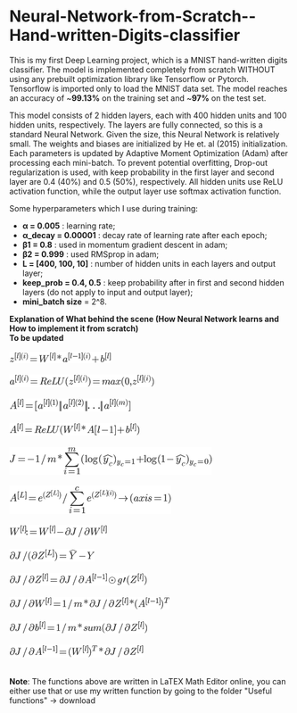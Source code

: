 # Neural-Network-from-Scratch--Hand-written-Digits-classifier
This is my first Deep Learning project, which is a MNIST hand-written digits classifier. The model is implemented completely from scratch WITHOUT using any prebuilt optimization library like Tensorflow or Pytorch. Tensorflow is imported only to load the MNIST data set. The model reaches an accuracy of ~**99.13%** on the training set and ~**97%** on the test set.

This model consists of 2 hidden layers, each with 400 hidden units and 100 hidden units, respectively. The layers are fully connected, so this is a standard Neural Network. Given the size, this Neural Network is relatively small. The weights and biases are initialized by He et. al (2015) initialization. Each parameters is updated by Adaptive Moment Optimization (Adam) after processing each mini-batch. To prevent potential overfitting, Drop-out regularization is used, with keep probability in the first layer and second layer are 0.4 (40%) and 0.5 (50%), respectively. All hidden units use ReLU activation function, while the output layer use softmax activation function.

Some hyperparameters which I use during training:
+ **α = 0.005**          : learning rate;
+ **α_decay = 0.00001**  : decay rate of learning rate after each epoch;
+ **β1 = 0.8**           : used in momentum gradient descent in adam;
+ **β2 = 0.999**         : used RMSprop in adam;
+ **L = [400, 100, 10]** : number of hidden units in each layers and output layer;
+ **keep_prob = 0.4, 0.5** : keep probability after in first and second hidden layers (do not apply to input and output layer);
+ **mini_batch size** = 2^8.

**Explanation of What behind the scene (How Neural Network learns and How to implement it from scratch)**</br>
**To be updated**</br></br>
<img src = "Useful Functions/1. Forward Propagation 1.png"></br></br>
<img src = "Useful Functions/2. Forward Propagation 2.png"></br></br>
<img src = "Useful Functions/3. Activation Matrix.png"></br></br>
<img src = "Useful Functions/4. Forward_Prop.png"></br></br>
<img src = "Useful Functions/5. Total Loss Function.png"></br></br>
<img src = "Useful Functions/6. Softmax Activation.png"></br></br>
<img src = "Useful Functions/7. Backprop.png"></br></br>
<img src = "Useful Functions/8. Backprop1.png"></br></br>
<img src = "Useful Functions/9. Backprop2.png"></br></br>
<img src = "Useful Functions/10. Backprop3.png"></br></br>
<img src = "Useful Functions/11. Backprop4.png"></br></br>
<img src = "Useful Functions/12. Backprop5.png"></br></br>

**Note**: The functions above are written in LaTEX Math Editor online, you can either use that or use my written function by going to the folder "Useful functions" -> download

